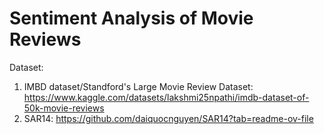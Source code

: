 # Sentiment Analysis of Movie Reviews

Dataset:
1. IMBD dataset/Standford's Large Movie Review Dataset: https://www.kaggle.com/datasets/lakshmi25npathi/imdb-dataset-of-50k-movie-reviews
2. SAR14: https://github.com/daiquocnguyen/SAR14?tab=readme-ov-file
